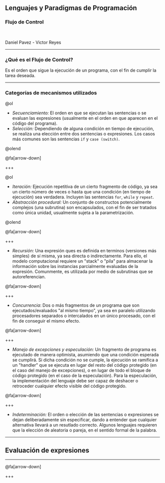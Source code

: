 ## Lenguajes y Paradigmas de Programación
### Flujo de Control

<br>

Daniel Pavez - Victor Reyes

---
### ¿Qué es el Flujo de Control?

Es el orden que sigue la ejecución de un programa, con el fin de cumplir la tarea deseada.

---

### Categorías de mecanismos utilizados

@ol

- *Secuenciamiento:* El orden en que se ejecutan las sentencias o se evaluan las expresiones (usualmente en el orden en que aparecen en el código del programa).
- *Selección:* Dependiendo de alguna condición en tiempo de ejecución, se realiza una elección entre dos sentencias o expresiones. Los casos más comunes son las sentencias `if` y `case (switch)`.

@olend

@fa[arrow-down]

+++

@ol

- *Iteración:* Ejecución repetitiva de un cierto fragmento de código, ya sea un cierto número de veces o hasta que una condición (en tiempo de ejecución) sea verdadera. Incluyen las sentencias `for`, `while` y `repeat`.
- *Abstracción procedural:* Un conjunto de constructos potencialmente complejos (una subrutina) son encapsulados, con el fin de ser tratados como única unidad, usualmente sujeta a la parametrización.

@olend

@fa[arrow-down]

+++

- *Recursión:* Una expresión ques es definida en terminos (versiones más simples) de sí misma, ya sea directa o indirectamente. Para ello, el modelo computacional requiere un "stack" o "pila" para almacenar la información sobre las instancias parcialmente evaluadas de la expresión. Comunmente, es utilizada por medio de subrutinas que se autoreferencian.

@fa[arrow-down]

+++
- *Concurrencia*: Dos o más fragmentos de un programa que son ejecutados/evaluados "al mismo tiempo", ya sea en paralelo utilizando procesadores separados o intercalados en un único procesado, con el fin de conseguir el mismo efecto.

@fa[arrow-down]

+++

- *Manejo de excepciones y especulación:* Un fragmento de programa es ejecutado de manera optimista, asumiendo que una condición esperada se cumplirá. Si dicha condición no se cumple, la ejecución se ramifica a un "handler" que se ejecuta en lugar del resto del código protegido (en el caso del manejo de excepciones), o en lugar de todo el bloque de código protegido (en el caso de la especulación). Para la especulación, la implementación del lenguaje debe ser capaz de deshacer o retroceder cualquier efecto visible del código protegido.

@fa[arrow-down]

+++
- *Indeterminación:* El orden o elección de las sentencias o expresiones se dejan deliberadamente sin especificar, dando a entender que cualquier alternativa llevará a un resutlado correcto. Algunos lenguajes requieren que la elección de aleatoria o pareja, en el sentido formal de la palabra.

---
## Evaluación de expresiones
---
@fa[arrow-down]

+++